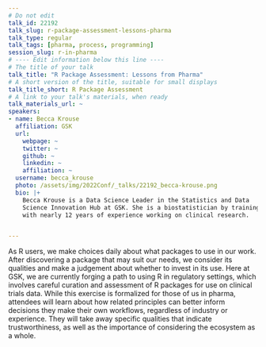 ```yaml
---
# Do not edit
talk_id: 22192
talk_slug: r-package-assessment-lessons-pharma
talk_type: regular
talk_tags: [pharma, process, programming]
session_slug: r-in-pharma
# ---- Edit information below this line ----
# The title of your talk
talk_title: "R Package Assessment: Lessons from Pharma"
# A short version of the title, suitable for small displays
talk_title_short: R Package Assessment
# A link to your talk's materials, when ready
talk_materials_url: ~
speakers:
- name: Becca Krouse
  affiliation: GSK
  url:
    webpage: ~
    twitter: ~
    github: ~
    linkedin: ~
    affiliation: ~
  username: becca_krouse
  photo: /assets/img/2022Conf/_talks/22192_becca-krouse.png
  bio: |+
    Becca Krouse is a Data Science Leader in the Statistics and Data
    Science Innovation Hub at GSK. She is a biostatistician by training
    with nearly 12 years of experience working on clinical research.


---
```


<!-- ABSTRACT ----
Please write abstract below. You may use simple markdown (links, code style, bold, italics)
-->

As R users, we make choices daily about what packages to use in our work.
After discovering a package that may suit our needs, we consider its qualities
and make a judgement about whether to invest in its use. Here at GSK, we are
currently forging a path to using R in regulatory settings, which involves
careful curation and assessment of R packages for use on clinical trials
data. While this exercise is formalized for those of us in pharma, attendees
will learn about how related principles can better inform decisions they make
their own workflows, regardless of industry or experience. They will take away
specific qualities that indicate trustworthiness, as well as the importance of
considering the ecosystem as a whole.
